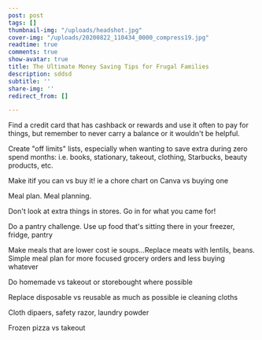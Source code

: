 ```yaml
---
post: post
tags: []
thumbnail-img: "/uploads/headshot.jpg"
cover-img: "/uploads/20200822_110434_0000_compress19.jpg"
readtime: true
comments: true
show-avatar: true
title: The Ultimate Money Saving Tips for Frugal Families
description: sddsd
subtitle: ''
share-img: ''
redirect_from: []

---
```

Find a credit card that has cashback or rewards and use it often to pay for things, but remember to never carry a balance or it wouldn't be helpful.

Create "off limits" lists, especially when wanting to save extra during zero spend months: i.e. books, stationary, takeout, clothing, Starbucks, beauty products, etc.

Make itif you can vs buy it! ie a chore chart on Canva vs buying one

Meal plan. Meal planning.

Don't look at extra things in stores. Go in for what you came for!

Do a pantry challenge. Use up food that's sitting there in your freezer, fridge, pantry

Make meals that are lower cost ie soups...Replace meats with lentils, beans. Simple meal plan for more focused grocery orders and less buying whatever

Do homemade vs takeout or storebought where possible

Replace disposable vs reusable as much as possible ie cleaning cloths

Cloth dipaers, safety razor, laundry powder

Frozen pizza vs takeout